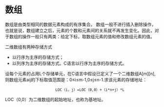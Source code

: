 # 数组
数组是由类型相同的数据元素构成的有序集合。
数组一般不进行插入删除操作，也就是说，数组建立之后，元素的个数和元素间的关系就不再发生变化。因此，对于数组的操作一般只有两类：给定下标，取数组元素的值和修改数组元素的值。

二维数组有两种存储方式
- 以行序为主序的存储方式；
- 以列序为主序的存储方式。C语言以行序为主序的存储方式。



设每个元素的占用L个存储单元，在C语言中假设已定义了一个二维数组A[m][n],则数组元素aij的下标取值范围是：0≤i≤m-1,0≤j≤n-1.求该元素的存储地址：

                           LOC（i，j）=LOC（0,0）+（i*n+j）*L

LOC（0,0）为二维数组的起始地址，也称为基地址。

